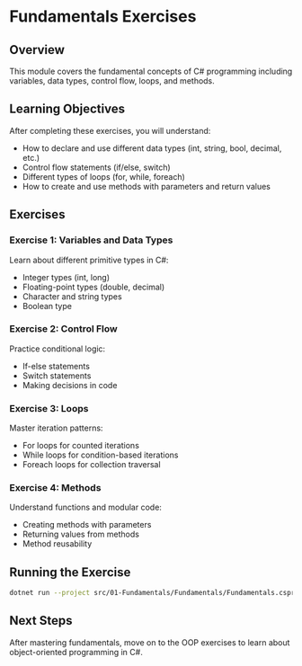 # Fundamentals Exercises

## Overview
This module covers the fundamental concepts of C# programming including variables, data types, control flow, loops, and methods.

## Learning Objectives
After completing these exercises, you will understand:
- How to declare and use different data types (int, string, bool, decimal, etc.)
- Control flow statements (if/else, switch)
- Different types of loops (for, while, foreach)
- How to create and use methods with parameters and return values

## Exercises

### Exercise 1: Variables and Data Types
Learn about different primitive types in C#:
- Integer types (int, long)
- Floating-point types (double, decimal)
- Character and string types
- Boolean type

### Exercise 2: Control Flow
Practice conditional logic:
- If-else statements
- Switch statements
- Making decisions in code

### Exercise 3: Loops
Master iteration patterns:
- For loops for counted iterations
- While loops for condition-based iterations
- Foreach loops for collection traversal

### Exercise 4: Methods
Understand functions and modular code:
- Creating methods with parameters
- Returning values from methods
- Method reusability

## Running the Exercise
```bash
dotnet run --project src/01-Fundamentals/Fundamentals/Fundamentals.csproj
```

## Next Steps
After mastering fundamentals, move on to the OOP exercises to learn about object-oriented programming in C#.
